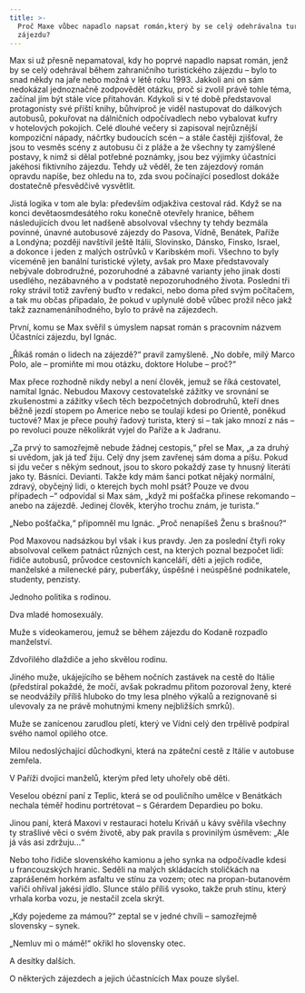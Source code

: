 ```yaml
---
title: >-
  Proč Maxe vůbec napadlo napsat román,který by se celý odehrávalna turistickém
  zájezdu?
---
```


Max si už přesně nepamatoval, kdy ho poprvé napadlo napsat román, jenž by se celý odehrával během zahraničního turistického zájezdu – bylo to snad někdy na jaře nebo možná v létě roku 1993. Jakkoli ani on sám nedokázal jednoznačně zodpovědět otázku, proč si zvolil právě tohle téma, začínal jím být stále více přitahován. Kdykoli si v té době představoval protagonisty své příští knihy, bůhvíproč je viděl nastupovat do dálkových autobusů, pokuřovat na dálničních odpočívadlech nebo vybalovat kufry v hotelových pokojích. Celé dlouhé večery si zapisoval nejrůznější kompoziční nápady, náčrtky budoucích scén – a stále častěji zjišťoval, že jsou to vesměs scény z autobusu či z pláže a že všechny ty zamýšlené postavy, k nimž si dělal potřebné poznámky, jsou bez výjimky účastníci jakéhosi fiktivního zájezdu. Tehdy už věděl, že ten zájezdový román opravdu napíše, bez ohledu na to, zda svou počínající posedlost dokáže dostatečně přesvědčivě vysvětlit.

Jistá logika v tom ale byla: především odjakživa cestoval rád. Když se na konci devětaosmdesátého roku konečně otevřely hranice, během následujících dvou let nadšeně absolvoval všechny ty tehdy bezmála povinné, únavné autobusové zájezdy do Pasova, Vídně, Benátek, Paříže a Londýna; později navštívil ještě Itálii, Slovinsko, Dánsko, Finsko, Israel, a dokonce i jeden z malých ostrůvků v Karibském moři. Všechno to byly víceméně jen banální turistické výlety, avšak pro Maxe představovaly nebývale dobrodružné, pozoruhodné a zábavné varianty jeho jinak dosti usedlého, nezábavného a v podstatě nepozoruhodného života. Poslední tři roky strávil totiž zavřený buďto v redakci, nebo doma před svým počítačem, a tak mu občas připadalo, že pokud v uplynulé době vůbec prožil něco jakž takž zaznamenáníhodného, bylo to právě na zájezdech.

První, komu se Max svěřil s úmyslem napsat román s pracovním názvem Účastníci zájezdu, byl Ignác.

„Říkáš román o lidech na zájezdě?“ pravil zamyšleně. „No dobře, milý Marco Polo, ale – promiňte mi mou otázku, doktore Holube – proč?“

Max přece rozhodně nikdy nebyl a není člověk, jemuž se říká cestovatel, namítal Ignác. Nebudou Maxovy cestovatelské zážitky ve srovnání se zkušenostmi a zážitky všech těch bezpočetných dobrodruhů, kteří dnes běžně jezdí stopem po Americe nebo se toulají kdesi po Orientě, poněkud tuctové? Max je přece pouhý řadový turista, který si – tak jako mnozí z nás – po revoluci pouze několikrát vyjel do Paříže a k Jadranu.

„Za prvý to samozřejmě nebude žádnej cestopis,“ přel se Max, „a za druhý si uvědom, jak já teď žiju. Celý dny jsem zavřenej sám doma a píšu. Pokud si jdu večer s někým sednout, jsou to skoro pokaždý zase ty hnusný literáti jako ty. Básníci. Devianti. Takže kdy mám šanci potkat nějaký normální, zdravý, obyčejný lidi, o kterejch bych mohl psát? Pouze ve dvou případech –“ odpovídal si Max sám, „když mi pošťačka přinese rekomando – anebo na zájezdě. Jedinej člověk, kterýho trochu znám, je turista.“

„Nebo pošťačka,“ připomněl mu Ignác. „Proč nenapíšeš Ženu s brašnou?“

Pod Maxovou nadsázkou byl však i kus pravdy. Jen za poslední čtyři roky absolvoval celkem patnáct různých cest, na kterých poznal bezpočet lidí: řidiče autobusů, průvodce cestovních kanceláří, děti a jejich rodiče, manželské a milenecké páry, puberťáky, úspěšné i neúspěšné podnikatele, studenty, penzisty.

Jednoho politika s rodinou.

Dva mladé homosexuály.

Muže s videokamerou, jemuž se během zájezdu do Kodaně rozpadlo manželství.

Zdvořilého dlaždiče a jeho skvělou rodinu.

Jiného muže, ukájejícího se během nočních zastávek na cestě do Itálie (předstíral pokaždé, že močí, avšak pokradmu přitom pozoroval ženy, které se neodvážily příliš hluboko do tmy lesa plného výkalů a rezignovaně si ulevovaly za ne právě mohutnými kmeny nejbližších smrků).

Muže se zanícenou zarudlou pletí, který ve Vídni celý den trpělivě podpíral svého namol opilého otce.

Milou nedoslýchající důchodkyni, která na zpáteční cestě z Itálie v autobuse zemřela.

V Paříži dvojici manželů, kterým před lety uhořely obě děti.

Veselou obézní paní z Teplic, která se od pouličního umělce v Benátkách nechala téměř hodinu portrétovat – s Gérardem Depardieu po boku.

Jinou paní, která Maxovi v restauraci hotelu Kriváň u kávy svěřila všechny ty strašlivé věci o svém životě, aby pak pravila s provinilým úsměvem: „Ale já vás asi zdržuju…“

Nebo toho řidiče slovenského kamionu a jeho synka na odpočívadle kdesi u francouzských hranic. Seděli na malých skládacích stoličkách na zaprášeném horkém asfaltu ve stínu za vozem; otec na propan-butanovém vařiči ohříval jakési jídlo. Slunce stálo příliš vysoko, takže pruh stínu, který vrhala korba vozu, je nestačil zcela skrýt.

„Kdy pojedeme za mámou?“ zeptal se v jedné chvíli – samozřejmě slovensky – synek.

„Nemluv mi o mámě!“ okřikl ho slovensky otec.

A desítky dalších.

O některých zájezdech a jejich účastnících Max pouze slyšel.
